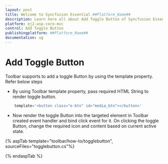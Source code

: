 ```yaml
---
layout: post
title: Welcome to Syncfusion Essential ##Platform_Name##
description: Learn here all about Add Toggle Button of Syncfusion Essential ##Platform_Name## widgets based on HTML5 and jQuery.
platform: ej2-asp-core-mvc
control: Add Toggle Button
publishingplatform: ##Platform_Name##
documentation: ug
---
```



# Add Toggle Button

Toolbar supports to add a toggle Button by using the template property. Refer below steps

* By using Toolbar template property, pass required HTML String to render toggle button.

```typescript
    template='<button class="e-btn" id="media_btn"></button>'
```

* Now render the toggle Button into the targeted element in Toolbar created event handler and bind click event for it.
On clicking the toggle Button, change the required icon and content based on current active state.

{% aspTab  template="toolbar/how-to/togglebutton", sourceFiles="togglebutton.cs"%}

{% endaspTab %}